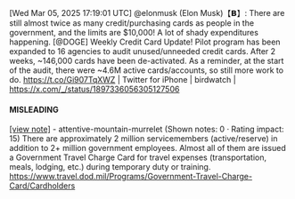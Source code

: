 [Wed Mar 05, 2025 17:19:01 UTC] @elonmusk (Elon Musk)【𝗕】: There are still almost twice as many credit/purchasing cards as people in the government, and the limits are $10,000!  A lot of shady expenditures happening. [@DOGE] Weekly Credit Card Update! Pilot program has been expanded to 16 agencies to audit unused/unneeded credit cards. After 2 weeks, ~146,000 cards have been de-activated. As a reminder, at the start of the audit, there were ~4.6M active cards/accounts, so still more work to do. https://t.co/Gi907TqXWZ | Twitter for iPhone | birdwatch | https://x.com/_/status/1897336056305127506

#### MISLEADING

[[view note]](https://x.com/i/birdwatch/n/1897348860592406687) - attentive-mountain-murrelet (Shown notes: 0 · Rating impact: 15)
There are approximately 2 million servicemembers (active/reserve) in addition to 2+ million government employees. Almost all of them are issued a Government Travel Charge Card for travel expenses (transportation, meals, lodging, etc.) during temporary duty or training.  https://www.travel.dod.mil/Programs/Government-Travel-Charge-Card/Cardholders 
